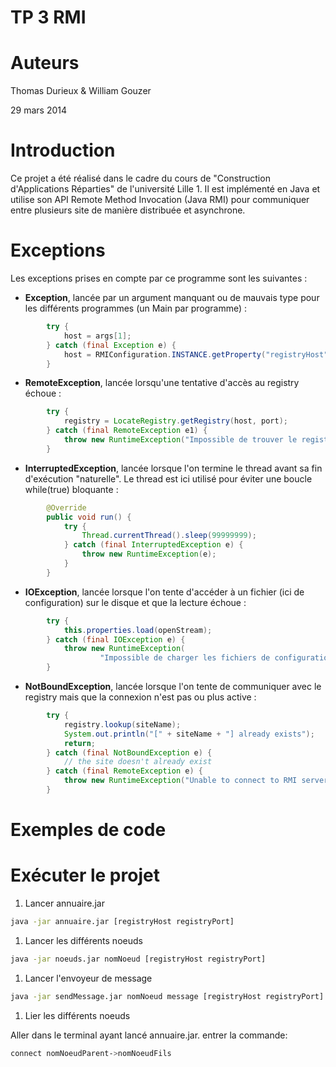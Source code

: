 TP 3 RMI
========

# Auteurs

Thomas Durieux & William Gouzer

29 mars 2014

# Introduction

Ce projet a été réalisé dans le cadre du cours de "Construction
d'Applications Réparties" de l'université Lille 1. Il est implémenté
en Java et utilise son API Remote Method Invocation (Java RMI) pour
communiquer entre plusieurs site de manière distribuée et asynchrone.


# Exceptions

Les exceptions prises en compte par ce programme sont les suivantes :

*  **Exception**, lancée par un argument manquant ou de mauvais type pour les différents
   programmes (un Main par programme) :

```java
 		try {
			host = args[1];
		} catch (final Exception e) {
			host = RMIConfiguration.INSTANCE.getProperty("registryHost");
		}
```

* **RemoteException**, lancée lorsqu'une tentative d'accès au registry
  échoue :

```java
		try {
			registry = LocateRegistry.getRegistry(host, port);
		} catch (final RemoteException e1) {
			throw new RuntimeException("Impossible de trouver le registry", e1);
		}
```

* **InterruptedException**, lancée lorsque l'on termine le thread avant sa fin
 d'exécution "naturelle". Le thread est ici utilisé pour éviter une
 boucle while(true) bloquante :
```java
		@Override
		public void run() {
			try {
				Thread.currentThread().sleep(99999999);
			} catch (final InterruptedException e) {
				throw new RuntimeException(e);
			}
		}
```

* **IOException**, lancée lorsque l'on tente d'accéder à un fichier
(ici de configuration) sur le disque et que la lecture échoue :
```java
		try {
			this.properties.load(openStream);
		} catch (final IOException e) {
			throw new RuntimeException(
					"Impossible de charger les fichiers de configurations", e);
		}

```

* **NotBoundException**, lancée lorsque l'on tente de communiquer avec
le registry mais que la connexion n'est pas ou plus active :
```java
		try {
			registry.lookup(siteName);
			System.out.println("[" + siteName + "] already exists");
			return;
		} catch (final NotBoundException e) {
			// the site doesn't already exist
		} catch (final RemoteException e) {
			throw new RuntimeException("Unable to connect to RMI server", e);
		}
```



# Exemples de code


# Exécuter le projet

1. Lancer annuaire.jar

``` bash
java -jar annuaire.jar [registryHost registryPort] 
```

1. Lancer les différents noeuds

``` bash
java -jar noeuds.jar nomNoeud [registryHost registryPort] 
```

1. Lancer l'envoyeur de message

``` bash
java -jar sendMessage.jar nomNoeud message [registryHost registryPort] 
```

1. Lier les différents noeuds

Aller dans le terminal ayant lancé annuaire.jar.
entrer la commande:

``` bash
connect nomNoeudParent->nomNoeudFils
```
